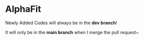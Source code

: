 # AlphaFit

Newly Added Codes will always be in the **dev branch**!

It will only be in the **main branch** when I merge the pull request~
